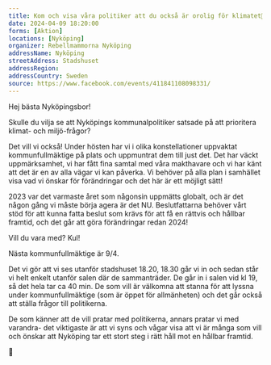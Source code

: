 ```yaml
---
title: Kom och visa våra politiker att du också är orolig för klimatet💚
date: 2024-04-09 18:20:00
forms: [Aktion]
locations: [Nyköping]
organizer: Rebellmammorna Nyköping
addressName: Nyköping
streetAddress: Stadshuset
addressRegion: 
addressCountry: Sweden
source: https://www.facebook.com/events/411841108098331/
---
```

Hej bästa Nyköpingsbor!

Skulle du vilja se att Nyköpings kommunalpolitiker satsade på att prioritera klimat- och miljö-frågor? 

Det vill vi också! Under hösten har vi i olika konstellationer uppvaktat kommunfullmäktige på plats och uppmuntrat dem till just det. Det har väckt uppmärksamhet, vi har fått fina samtal med våra makthavare och vi har känt att det är en av alla vägar vi kan påverka. Vi behöver på alla plan i samhället visa vad vi önskar för förändringar och det här är ett möjligt sätt!

2023 var det varmaste året som någonsin uppmätts globalt, och är det någon gång vi måste börja agera är det NU. Beslutfattarna behöver vårt stöd för att kunna fatta beslut som krävs för att få en rättvis och hållbar framtid, och det går att göra förändringar redan 2024!

Vill du vara med? Kul!

Nästa kommunfullmäktige är 9/4. 

Det vi gör att vi ses utanför stadshuset 18.20, 18.30 går vi in och sedan står vi helt enkelt utanför salen där de sammanträder.  De går in i salen vid kl 19, så det hela tar ca 40 min. De som vill är välkomna att stanna för att lyssna under kommunfullmäktige (som är öppet för allmänheten) och det går också att ställa frågor till politikerna.

De som känner att de vill pratar med politikerna, annars pratar vi med varandra- det viktigaste är att vi syns och vågar visa att vi är många som vill och önskar att Nyköping tar ett stort steg i rätt håll mot en hållbar framtid. 

💚
